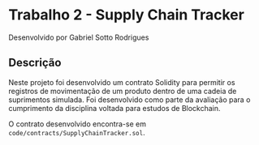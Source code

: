 # Trabalho 2 - Supply Chain Tracker

Desenvolvido por Gabriel Sotto Rodrigues

## Descrição

Neste projeto foi desenvolvido um contrato Solidity para permitir os registros de 
movimentação de um produto dentro de uma cadeia de suprimentos simulada. Foi desenvolvido como
parte da avaliação para o cumprimento da disciplina voltada para estudos de Blockchain.

O contrato desenvolvido encontra-se em `code/contracts/SupplyChainTracker.sol`.